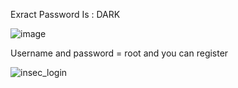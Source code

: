 Exract Password Is : DARK

![image](https://user-images.githubusercontent.com/101140965/157109921-569fa9c9-5c90-4575-aa6e-0db255bce24c.png)


Username and password = root
and you can register

![insec_login](https://user-images.githubusercontent.com/101140965/157110283-41e84803-0d2a-4c8e-bc96-1ac5cf20710d.png)
